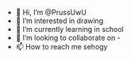 - 👋 Hi, I’m @PrussUwU
- 👀 I’m interested in drawing
- 🌱 I’m currently learning in school
- 💞️ I’m looking to collaborate on -
- 📫 How to reach me sehogy

<!---
PrussUwU/PrussUwU is a ✨ special ✨ repository because its `README.md` (this file) appears on your GitHub profile.
You can click the Preview link to take a look at your changes.
--->
